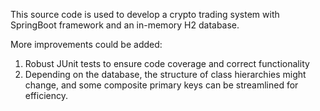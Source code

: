 This source code is used to develop a crypto trading system with SpringBoot framework and an in-memory H2 database.

More improvements could be added:
 1) Robust JUnit tests to ensure code coverage and correct functionality
 2) Depending on the database, the structure of class hierarchies might change, and some composite primary keys can be streamlined for efficiency.
